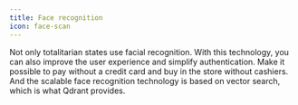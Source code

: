 ```yaml
---
title: Face recognition
icon: face-scan
---
```


Not only totalitarian states use facial recognition. 
With this technology, you can also improve the user experience and simplify authentication.
Make it possible to pay without a credit card and buy in the store without cashiers.
And the scalable face recognition technology is based on vector search, which is what Qdrant provides.